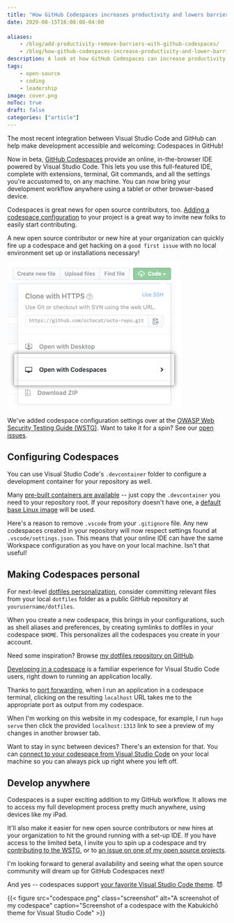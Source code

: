 ```yaml
---
title: "How GitHub Codespaces increases productivity and lowers barriers"
date: 2020-08-15T16:08:08-04:00

aliases:
    - /blog/add-productivity-remove-barriers-with-github-codespaces/
    - /blog/how-github-codespaces-increase-productivity-and-lower-barriers/
description: A look at how GitHub Codespaces can increase productivity and help new teammates and contributors start developing fast.
tags:
    - open-source
    - coding
    - leadership
image: cover.png
noToc: true
draft: false
categories: ["article"]
---
```


The most recent integration between Visual Studio Code and GitHub can help make development accessible and welcoming: Codespaces in GitHub!

Now in beta, [GitHub Codespaces](https://docs.github.com/en/github/developing-online-with-codespaces/about-codespaces) provide an online, in-the-browser IDE powered by Visual Studio Code. This lets you use this full-featured IDE, complete with extensions, terminal, Git commands, and all the settings you're accustomed to, on any machine. You can now bring your development workflow anywhere using a tablet or other browser-based device.

Codespaces is great news for open source contributors, too. [Adding a codespace configuration](https://docs.github.com/en/github/developing-online-with-codespaces/configuring-codespaces-for-your-project) to your project is a great way to invite new folks to easily start contributing.

A new open source contributor or new hire at your organization can quickly fire up a codespace and get hacking on a `good first issue` with no local environment set up or installations necessary!

![Starting a new codespace](open-with-codespaces-button.png)

We've added codespace configuration settings over at the [OWASP Web Security Testing Guide (WSTG)](https://github.com/OWASP/wstg). Want to take it for a spin? See our [open issues](https://github.com/OWASP/wstg/issues).

## Configuring Codespaces

You can use Visual Studio Code's `.devcontainer` folder to configure a development container for your repository as well.

Many [pre-built containers are available](https://github.com/microsoft/vscode-dev-containers/tree/master/containers) -- just copy the `.devcontainer` you need to your repository root. If your repository doesn't have one, a [default base Linux image](https://github.com/microsoft/vscode-dev-containers/tree/master/containers/codespaces-linux) will be used.

Here's a reason to remove `.vscode` from your `.gitignore` file. Any new codespaces created in your repository will now respect settings found at `.vscode/settings.json`. This means that your online IDE can have the same Workspace configuration as you have on your local machine. Isn't that useful!

## Making Codespaces personal

For next-level [dotfiles personalization](https://docs.github.com/en/github/developing-online-with-codespaces/personalizing-codespaces-for-your-account), consider committing relevant files from your local `dotfiles` folder as a public GitHub repository at `yourusername/dotfiles`.

When you create a new codespace, this brings in your configurations, such as shell aliases and preferences, by creating symlinks to dotfiles in your codespace `$HOME`. This personalizes all the codespaces you create in your account.

Need some inspiration? Browse [my dotfiles repository on GitHub](https://github.com/victoriadrake/dotfiles).

[Developing in a codespace](https://docs.github.com/en/github/developing-online-with-codespaces/developing-in-a-codespace) is a familiar experience for Visual Studio Code users, right down to running an application locally.

Thanks to [port forwarding](https://docs.github.com/en/github/developing-online-with-codespaces/developing-in-a-codespace), when I run an application in a codespace terminal, clicking on the resulting `localhost` URL takes me to the appropriate port as output from my codespace.

When I'm working on this website in my codespace, for example, I run `hugo serve` then click the provided `localhost:1313` link to see a preview of my changes in another browser tab.

Want to stay in sync between devices? There's an extension for that. You can [connect to your codespace from Visual Studio Code](https://docs.github.com/en/github/developing-online-with-codespaces/connecting-to-your-codespace-from-visual-studio-code) on your local machine so you can always pick up right where you left off.

## Develop anywhere

Codespaces is a super exciting addition to my GitHub workflow. It allows me to access my full development process pretty much anywhere, using devices like my iPad.

It'll also make it easier for new open source contributors or new hires at your organization to hit the ground running with a set-up IDE. If you have access to the limited beta, I invite you to spin up a codespace and try [contributing to the WSTG](https://github.com/OWASP/wstg/issues), or to [an issue on one of my open source projects](https://github.com/victoriadrake?tab=repositories).

I'm looking forward to general availability and seeing what the open source community will dream up for GitHub Codespaces next!

And yes -- codespaces support [your favorite Visual Studio Code theme](https://github.com/victoriadrake/kabukicho-vscode). 😈

{{< figure src="codespace.png" class="screenshot" alt="A screenshot of my codespace" caption="Screenshot of a codespace with the Kabukichō theme for Visual Studio Code" >}}
